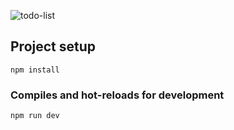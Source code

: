 ![todo-list](https://user-images.githubusercontent.com/59264488/212767063-636e0411-c238-40a0-9c3c-073b1690d165.JPG)

## Project setup
```
npm install
```

### Compiles and hot-reloads for development
```
npm run dev
```
